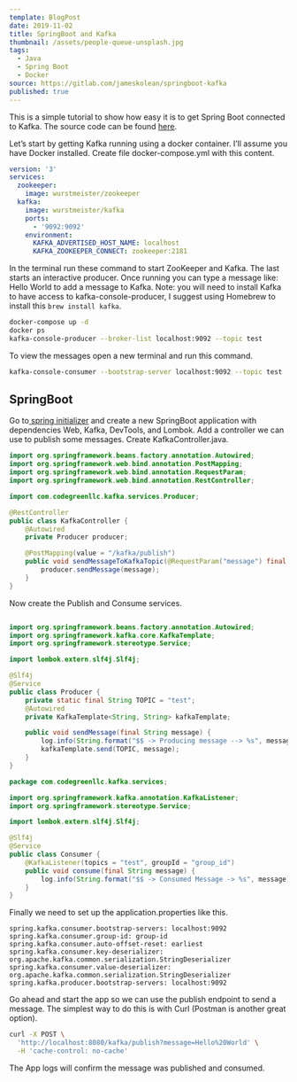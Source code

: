 ```yaml
---
template: BlogPost
date: 2019-11-02
title: SpringBoot and Kafka
thumbnail: /assets/people-queue-unsplash.jpg
tags:
  - Java
  - Spring Boot
  - Docker
source: https://gitlab.com/jameskolean/springboot-kafka
published: true
---
```


This is a simple tutorial to show how easy it is to get Spring Boot connected to Kafka. The source code can be found [here](https://gitlab.com/jameskolean/springboot-kafka).

Let’s start by getting Kafka running using a docker container. I’ll assume you have Docker installed. Create file docker-compose.yml with this content.

```yaml
version: '3'
services:
  zookeeper:
    image: wurstmeister/zookeeper
  kafka:
    image: wurstmeister/kafka
    ports:
      - '9092:9092'
    environment:
      KAFKA_ADVERTISED_HOST_NAME: localhost
      KAFKA_ZOOKEEPER_CONNECT: zookeeper:2181
```

In the terminal run these command to start ZooKeeper and Kafka. The last starts an interactive producer. Once running you can type a message like: Hello World<Return> to add a message to Kafka. Note: you will need to install Kafka to have access to kafka-console-producer, I suggest using Homebrew to install this `brew install kafka`.

```bash
docker-compose up -d
docker ps
kafka-console-producer --broker-list localhost:9092 --topic test
```

To view the messages open a new terminal and run this command.

```bash
kafka-console-consumer --bootstrap-server localhost:9092 --topic test
```

## SpringBoot

Go to[ spring initializer](https://start.spring.io/) and create a new SpringBoot application with dependencies Web, Kafka, DevTools, and Lombok. Add a controller we can use to publish some messages. Create KafkaController.java.

```java
import org.springframework.beans.factory.annotation.Autowired;
import org.springframework.web.bind.annotation.PostMapping;
import org.springframework.web.bind.annotation.RequestParam;
import org.springframework.web.bind.annotation.RestController;

import com.codegreenllc.kafka.services.Producer;

@RestController
public class KafkaController {
    @Autowired
    private Producer producer;

    @PostMapping(value = "/kafka/publish")
    public void sendMessageToKafkaTopic(@RequestParam("message") final String message) {
        producer.sendMessage(message);
    }
}
```

Now create the Publish and Consume services.

```java

import org.springframework.beans.factory.annotation.Autowired;
import org.springframework.kafka.core.KafkaTemplate;
import org.springframework.stereotype.Service;

import lombok.extern.slf4j.Slf4j;

@Slf4j
@Service
public class Producer {
    private static final String TOPIC = "test";
    @Autowired
    private KafkaTemplate<String, String> kafkaTemplate;

    public void sendMessage(final String message) {
        log.info(String.format("$$ -> Producing message --> %s", message));
        kafkaTemplate.send(TOPIC, message);
    }
}
```

```java
package com.codegreenllc.kafka.services;

import org.springframework.kafka.annotation.KafkaListener;
import org.springframework.stereotype.Service;

import lombok.extern.slf4j.Slf4j;

@Slf4j
@Service
public class Consumer {
    @KafkaListener(topics = "test", groupId = "group_id")
    public void consume(final String message) {
        log.info(String.format("$$ -> Consumed Message -> %s", message));
    }
}
```

Finally we need to set up the application.properties like this.

```properties
spring.kafka.consumer.bootstrap-servers: localhost:9092
spring.kafka.consumer.group-id: group-id
spring.kafka.consumer.auto-offset-reset: earliest
spring.kafka.consumer.key-deserializer: org.apache.kafka.common.serialization.StringDeserializer
spring.kafka.consumer.value-deserializer: org.apache.kafka.common.serialization.StringDeserializer
spring.kafka.producer.bootstrap-servers: localhost:9092
```

Go ahead and start the app so we can use the publish endpoint to send a message. The simplest way to do this is with Curl (Postman is another great option).

```bash
curl -X POST \
  'http://localhost:8080/kafka/publish?message=Hello%20World' \
  -H 'cache-control: no-cache'

```

The App logs will confirm the message was published and consumed.
